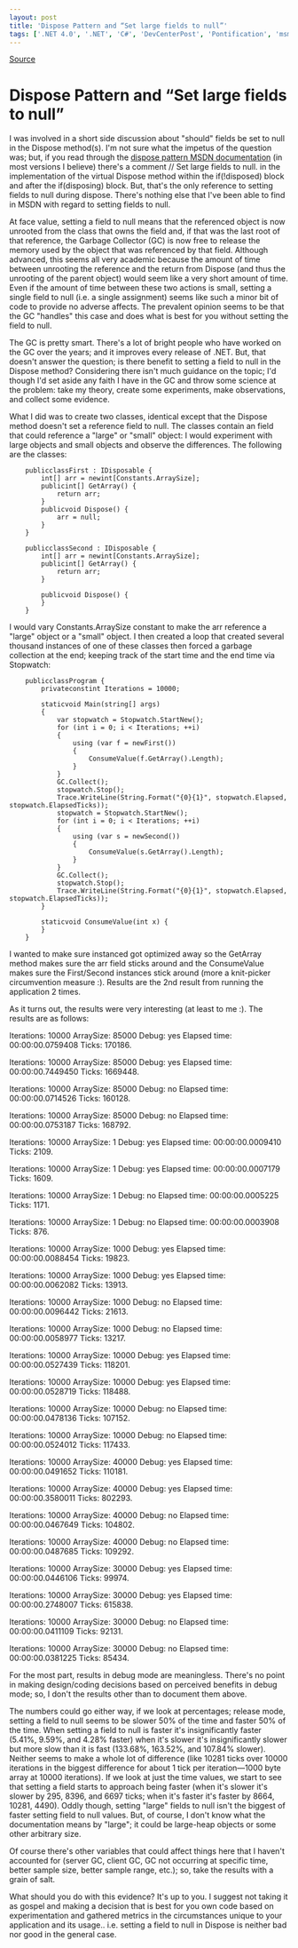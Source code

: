 ```yaml
---
layout: post
title: 'Dispose Pattern and “Set large fields to null”'
tags: ['.NET 4.0', '.NET', 'C#', 'DevCenterPost', 'Pontification', 'msmvps']
---
```

[Source](http://blogs.msmvps.com/peterritchie/2012/04/26/dispose-pattern-and-set-large-fields-to-null/ "Permalink to Dispose Pattern and “Set large fields to null”")

# Dispose Pattern and “Set large fields to null”

I was involved in a short side discussion about "should" fields be set to null in the Dispose method(s). I'm not sure what the impetus of the question was; but, if you read through the [dispose pattern MSDN documentation][1] (in most versions I believe) there's a comment // Set large fields to null. in the implementation of the virtual Dispose method within the if(!disposed) block and after the if(disposing) block. But, that's the only reference to setting fields to null during dispose. There's nothing else that I've been able to find in MSDN with regard to setting fields to null.

At face value, setting a field to null means that the referenced object is now unrooted from the class that owns the field and, if that was the last root of that reference, the Garbage Collector (GC) is now free to release the memory used by the object that was referenced by that field. Although advanced, this seems all very academic because the amount of time between unrooting the reference and the return from Dispose (and thus the unrooting of the parent object) would seem like a very short amount of time. Even if the amount of time between these two actions is small, setting a single field to null (i.e. a single assignment) seems like such a minor bit of code to provide no adverse affects. The prevalent opinion seems to be that the GC "handles" this case and does what is best for you without setting the field to null.

The GC is pretty smart. There's a lot of bright people who have worked on the GC over the years; and it improves every release of .NET. But, that doesn't answer the question; is there benefit to setting a field to null in the Dispose method? Considering there isn't much guidance on the topic; I'd though I'd set aside any faith I have in the GC and throw some science at the problem: take my theory, create some experiments, make observations, and collect some evidence.

What I did was to create two classes, identical except that the Dispose method doesn't set a reference field to null. The classes contain an field that could reference a "large" or "small" object: I would experiment with large objects and small objects and observe the differences. The following are the classes:
    
    
    	publicclassFirst : IDisposable {
    		int[] arr = newint[Constants.ArraySize];
    		publicint[] GetArray() {
    			return arr;
    		}
    		publicvoid Dispose() {
    			arr = null;
    		}
    	}
     
    	publicclassSecond : IDisposable {
    		int[] arr = newint[Constants.ArraySize];
    		publicint[] GetArray() {
    			return arr;
    		}
     
    		publicvoid Dispose() {
    		}
    	}
    

I would vary Constants.ArraySize constant to make the arr reference a "large" object or a "small" object. I then created a loop that created several thousand instances of one of these classes then forced a garbage collection at the end; keeping track of the start time and the end time via Stopwatch:
    
    
    	publicclassProgram {
    		privateconstint Iterations = 10000;
     
    		staticvoid Main(string[] args)
    		{
    			var stopwatch = Stopwatch.StartNew();
    			for (int i = 0; i < Iterations; ++i)
    			{
    				using (var f = newFirst())
    				{
    					ConsumeValue(f.GetArray().Length);
    				}
    			}
    			GC.Collect();
    			stopwatch.Stop();
    			Trace.WriteLine(String.Format("{0}{1}", stopwatch.Elapsed, stopwatch.ElapsedTicks));
    			stopwatch = Stopwatch.StartNew();
    			for (int i = 0; i < Iterations; ++i)
    			{
    				using (var s = newSecond())
    				{
    					ConsumeValue(s.GetArray().Length);
    				}
    			}
    			GC.Collect();
    			stopwatch.Stop();
    			Trace.WriteLine(String.Format("{0}{1}", stopwatch.Elapsed, stopwatch.ElapsedTicks));
    		}
     
    		staticvoid ConsumeValue(int x) {
    		}
    	}

I wanted to make sure instanced got optimized away so the GetArray method makes sure the arr field sticks around and the ConsumeValue makes sure the First/Second instances stick around (more a knit-picker circumvention measure :). Results are the 2nd result from running the application 2 times.

As it turns out, the results were very interesting (at least to me :). The results are as follows:

Iterations: 10000 ArraySize: 85000 Debug: yes Elapsed time: 00:00:00.0759408 Ticks: 170186.

Iterations: 10000 ArraySize: 85000 Debug: yes Elapsed time: 00:00:00.7449450 Ticks: 1669448.

Iterations: 10000 ArraySize: 85000 Debug: no Elapsed time: 00:00:00.0714526 Ticks: 160128.

Iterations: 10000 ArraySize: 85000 Debug: no Elapsed time: 00:00:00.0753187 Ticks: 168792.

Iterations: 10000 ArraySize: 1 Debug: yes Elapsed time: 00:00:00.0009410 Ticks: 2109.

Iterations: 10000 ArraySize: 1 Debug: yes Elapsed time: 00:00:00.0007179 Ticks: 1609.

Iterations: 10000 ArraySize: 1 Debug: no Elapsed time: 00:00:00.0005225 Ticks: 1171.

Iterations: 10000 ArraySize: 1 Debug: no Elapsed time: 00:00:00.0003908 Ticks: 876.

Iterations: 10000 ArraySize: 1000 Debug: yes Elapsed time: 00:00:00.0088454 Ticks: 19823.

Iterations: 10000 ArraySize: 1000 Debug: yes Elapsed time: 00:00:00.0062082 Ticks: 13913.

Iterations: 10000 ArraySize: 1000 Debug: no Elapsed time: 00:00:00.0096442 Ticks: 21613.

Iterations: 10000 ArraySize: 1000 Debug: no Elapsed time: 00:00:00.0058977 Ticks: 13217.

Iterations: 10000 ArraySize: 10000 Debug: yes Elapsed time: 00:00:00.0527439 Ticks: 118201.

Iterations: 10000 ArraySize: 10000 Debug: yes Elapsed time: 00:00:00.0528719 Ticks: 118488.

Iterations: 10000 ArraySize: 10000 Debug: no Elapsed time: 00:00:00.0478136 Ticks: 107152.

Iterations: 10000 ArraySize: 10000 Debug: no Elapsed time: 00:00:00.0524012 Ticks: 117433.

Iterations: 10000 ArraySize: 40000 Debug: yes Elapsed time: 00:00:00.0491652 Ticks: 110181.

Iterations: 10000 ArraySize: 40000 Debug: yes Elapsed time: 00:00:00.3580011 Ticks: 802293.

Iterations: 10000 ArraySize: 40000 Debug: no Elapsed time: 00:00:00.0467649 Ticks: 104802.

Iterations: 10000 ArraySize: 40000 Debug: no Elapsed time: 00:00:00.0487685 Ticks: 109292.

Iterations: 10000 ArraySize: 30000 Debug: yes Elapsed time: 00:00:00.0446106 Ticks: 99974.

Iterations: 10000 ArraySize: 30000 Debug: yes Elapsed time: 00:00:00.2748007 Ticks: 615838.

Iterations: 10000 ArraySize: 30000 Debug: no Elapsed time: 00:00:00.0411109 Ticks: 92131.

Iterations: 10000 ArraySize: 30000 Debug: no Elapsed time: 00:00:00.0381225 Ticks: 85434.

For the most part, results in debug mode are meaningless. There's no point in making design/coding decisions based on perceived benefits in debug mode; so, I don't the results other than to document them above.

The numbers could go either way, if we look at percentages; release mode, setting a field to null seems to be slower 50% of the time and faster 50% of the time. When setting a field to null is faster it's insignificantly faster (5.41%, 9.59%, and 4.28% faster) when it's slower it's insignificantly slower but more slow than it is fast (133.68%, 163.52%, and 107.84% slower). Neither seems to make a whole lot of difference (like 10281 ticks over 10000 iterations in the biggest difference for about 1 tick per iteration—1000 byte array at 10000 iterations). If we look at just the time values, we start to see that setting a field starts to approach being faster (when it's slower it's slower by 295, 8396, and 6697 ticks; when it's faster it's faster by 8664, 10281, 4490). Oddly though, setting "large" fields to null isn't the biggest of faster setting field to null values. But, of course, I don't know what the documentation means by "large"; it could be large-heap objects or some other arbitrary size.

Of course there's other variables that could affect things here that I haven't accounted for (server GC, client GC, GC not occurring at specific time, better sample size, better sample range, etc.); so, take the results with a grain of salt.

What should you do with this evidence? It's up to you. I suggest not taking it as gospel and making a decision that is best for you own code based on experimentation and gathered metrics in the circumstances unique to your application and its usage.. i.e. setting a field to null in Dispose is neither bad nor good in the general case.

[1]: http://bit.ly/I8Xf3R


